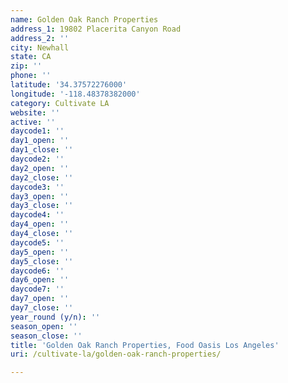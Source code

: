 ```yaml
---
name: Golden Oak Ranch Properties
address_1: 19802 Placerita Canyon Road
address_2: ''
city: Newhall
state: CA
zip: ''
phone: ''
latitude: '34.37572276000'
longitude: '-118.48378382000'
category: Cultivate LA
website: ''
active: ''
daycode1: ''
day1_open: ''
day1_close: ''
daycode2: ''
day2_open: ''
day2_close: ''
daycode3: ''
day3_open: ''
day3_close: ''
daycode4: ''
day4_open: ''
day4_close: ''
daycode5: ''
day5_open: ''
day5_close: ''
daycode6: ''
day6_open: ''
daycode7: ''
day7_open: ''
day7_close: ''
year_round (y/n): ''
season_open: ''
season_close: ''
title: 'Golden Oak Ranch Properties, Food Oasis Los Angeles'
uri: /cultivate-la/golden-oak-ranch-properties/

---
```

